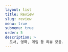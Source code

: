 ```yaml
---
layout: list
title: Review
slug: review
menu: true
submenu: true
order: 5
description: >
  도서, 영화, 게임 등 리뷰 모음.
---
```

